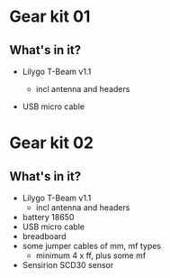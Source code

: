 # Gear kit 01

## What's in it?

 - Lilygo T-Beam v1.1
   - incl antenna and headers
  
- USB micro cable


# Gear kit 02

## What's in it?

 - Lilygo T-Beam v1.1
   - incl antenna and headers
- battery 18650  
- USB micro cable
- breadboard
- some jumper cables of mm, mf types
  - minimum 4 x ff, plus some mf 
- Sensirion SCD30 sensor
